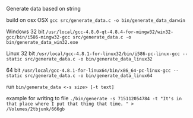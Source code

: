 Generate data based on string

build on osx
OSX `gcc src/generate_data.c -o bin/generate_data_darwin`

Windows
32 bit
`/usr/local/gcc-4.8.0-qt-4.8.4-for-mingw32/win32-gcc/bin/i586-mingw32-gcc src/generate_data.c -o bin/generate_data_win32.exe`

Linux
32 bit
`/usr/local/gcc-4.8.1-for-linux32/bin/i586-pc-linux-gcc --static src/generate_data.c -o bin/generate_data_linux32`

64 bit
`/usr/local/gcc-4.8.1-for-linux64/bin/x86_64-pc-linux-gcc --static src/generate_data.c -o bin/generate_data_linux64`

run
`bin/generate_data <-s size> [-t text]`

example for writing to file
`./bin/generate -s 715112054784 -t "It's in that place where I put that thing that time. " > /Volumes/2tbjunk/666gb`
